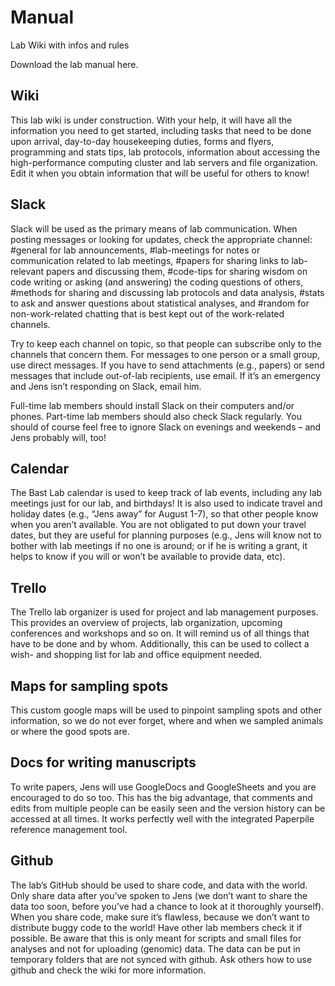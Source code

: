 # Manual
Lab Wiki with infos and rules

Download the lab manual here.

## Wiki
This lab wiki is under construction. With your help, it will have all the information you need to get started, including tasks that need to be done upon arrival, day-to-day housekeeping duties, forms and flyers, programming and stats tips, lab protocols, information about accessing the high-performance computing cluster and lab servers and file organization. Edit it when you obtain information that will be useful for others to know!

## Slack
Slack will be used as the primary means of lab communication. When posting messages or looking for updates, check the appropriate channel: #general for lab announcements, #lab-meetings for notes or communication related to lab meetings, #papers for sharing links to lab-relevant papers and discussing them, #code-tips for sharing wisdom on code writing or asking (and answering) the coding questions of others, #methods for sharing and discussing lab protocols and data analysis, #stats to ask and answer questions about statistical analyses, and #random for non-work-related chatting that is best kept out of the work-related channels.

Try to keep each channel on topic, so that people can subscribe only to the channels that concern them. For messages to one person or a small group, use direct messages. If you have to send attachments (e.g., papers) or send messages that include out-of-lab recipients, use email. If it’s an emergency and Jens isn’t responding on Slack, email him.

Full-time lab members should install Slack on their computers and/or phones. Part-time lab members should also check Slack regularly. You should of course feel free to ignore Slack on evenings and weekends – and Jens probably will, too!

## Calendar
The Bast Lab calendar is used to keep track of lab events, including any lab meetings just for our lab, and birthdays! It is also used to indicate travel and holiday dates (e.g., “Jens away” for August 1-7), so that other people know when you aren’t available. You are not obligated to put down your travel dates, but they are useful for planning purposes (e.g., Jens will know not to bother with lab meetings if no one is around; or if he is writing a grant, it helps to know if you will or won’t be available to provide data, etc).

## Trello
The Trello lab organizer is used for project and lab management purposes. This provides an overview of projects, lab organization, upcoming conferences and workshops and so on. It will remind us of all things that have to be done and by whom. Additionally, this can be used to collect a wish- and shopping list for lab and office equipment needed.

## Maps for sampling spots
This custom google maps will be used to pinpoint sampling spots and other information, so we do not ever forget, where and when we sampled animals or where the good spots are.

## Docs for writing manuscripts
To write papers, Jens will use GoogleDocs and GoogleSheets and you are encouraged to do so too. This has the big advantage, that comments and edits from multiple people can be easily seen and the version history can be accessed at all times. It works perfectly well with the integrated Paperpile reference management tool.

## Github
The lab’s GitHub should be used to share code, and data with the world. Only share data after you’ve spoken to Jens (we don’t want to share the data too soon, before you’ve had a chance to look at it thoroughly yourself). When you share code, make sure it’s flawless, because we don’t want to distribute buggy code to the world! Have other lab members check it if possible. Be aware that this is only meant for scripts and small files for analyses and not for uploading (genomic) data. The data can be put in temporary folders that are not synced with github. Ask others how to use github and check the wiki for more information.

